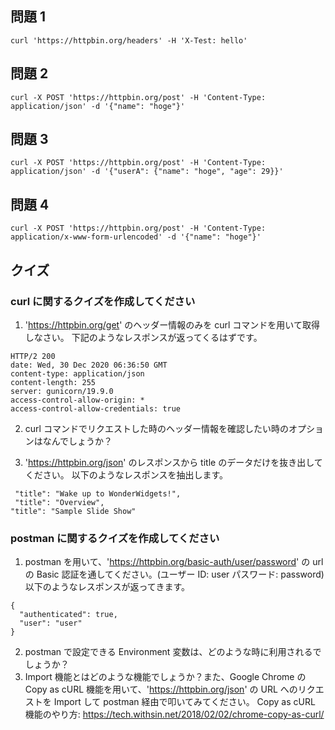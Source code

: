 ## 問題 1

```
curl 'https://httpbin.org/headers' -H 'X-Test: hello'
```

## 問題 2

```
curl -X POST 'https://httpbin.org/post' -H 'Content-Type: application/json' -d '{"name": "hoge"}'
```

## 問題 3

```
curl -X POST 'https://httpbin.org/post' -H 'Content-Type: application/json' -d '{"userA": {"name": "hoge", "age": 29}}'
```

## 問題 4

```
curl -X POST 'https://httpbin.org/post' -H 'Content-Type: application/x-www-form-urlencoded' -d '{"name": "hoge"}'
```

## クイズ

### curl に関するクイズを作成してください

1. 'https://httpbin.org/get' のヘッダー情報のみを curl コマンドを用いて取得しなさい。
   下記のようなレスポンスが返ってくるはずです。

```
HTTP/2 200
date: Wed, 30 Dec 2020 06:36:50 GMT
content-type: application/json
content-length: 255
server: gunicorn/19.9.0
access-control-allow-origin: *
access-control-allow-credentials: true
```

2. curl コマンドでリクエストした時のヘッダー情報を確認したい時のオプションはなんでしょうか？

3. 'https://httpbin.org/json' のレスポンスから title のデータだけを抜き出してください。
   以下のようなレスポンスを抽出します。

```
 "title": "Wake up to WonderWidgets!",
 "title": "Overview",
"title": "Sample Slide Show"
```

### postman に関するクイズを作成してください

1. postman を用いて、'https://httpbin.org/basic-auth/user/password' の url の Basic 認証を通してください。(ユーザー ID: user パスワード: password)
   以下のようなレスポンスが返ってきます。

```
{
  "authenticated": true,
  "user": "user"
}

```

2. postman で設定できる Environment 変数は、どのような時に利用されるでしょうか？
3. Import 機能とはどのような機能でしょうか？また、Google Chrome の Copy as cURL 機能を用いて、'https://httpbin.org/json' の URL へのリクエストを Import して postman 経由で叩いてみてください。
   Copy as cURL 機能のやり方: https://tech.withsin.net/2018/02/02/chrome-copy-as-curl/
